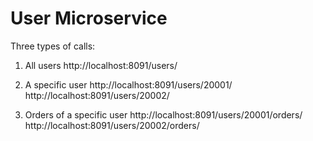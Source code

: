 # User Microservice


Three types of calls:

1. All users
	http://localhost:8091/users/

2. A specific user
	http://localhost:8091/users/20001/
	http://localhost:8091/users/20002/

3. Orders of a specific user
	http://localhost:8091/users/20001/orders/
	http://localhost:8091/users/20002/orders/

